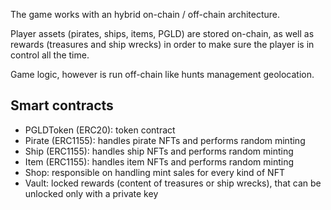 The game works with an hybrid on-chain / off-chain architecture.

Player assets (pirates, ships, items, PGLD) are stored on-chain, as well as rewards (treasures and ship wrecks) in order to make sure the player is in control all the time.

Game logic, however is run off-chain like hunts management geolocation.

## Smart contracts

- PGLDToken (ERC20): token contract
- Pirate (ERC1155): handles pirate NFTs and performs random minting
- Ship (ERC1155): handles ship NFTs and performs random minting
- Item (ERC1155): handles item NFTs and performs random minting
- Shop: responsible on handling mint sales for every kind of NFT
- Vault: locked rewards (content of treasures or ship wrecks), that can be unlocked only with a private key